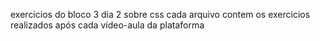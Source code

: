 exercicios do bloco 3 dia 2 sobre css
cada arquivo contem os exercicios realizados após cada vídeo-aula da plataforma